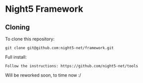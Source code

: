 # Night5 Framework
## Cloning
To clone this repository:

    git clone git@github.com:night5-net/framework.git

Full install:

    Follow the instructions: https://github.com/night5-net/tools

Will be reworked soon, to time now :/